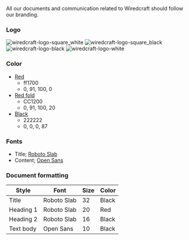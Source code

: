 All our documents and communication related to Wiredcraft should follow our branding.

### Logo

![wiredcraft-logo-square_white](https://f.cloud.github.com/assets/561834/1312330/512c996a-3230-11e3-889d-1de64da55f0f.png)
![wiredcraft-logo-square_black](https://f.cloud.github.com/assets/561834/1312332/54316fdc-3230-11e3-9bb8-2b970de9b734.png)
![wiredcraft-logo-black](https://f.cloud.github.com/assets/561834/1312333/5b62ddfe-3230-11e3-9c03-ece37b70b956.png)
![wiredcraft-logo-white](https://f.cloud.github.com/assets/561834/1312335/75c5e10a-3230-11e3-8c2f-c5364f9f29c2.png)

### Color

* [Red](http://www.colorhexa.com/ff1700)
  * ff1700
  * 0, 91, 100, 0
* [Red fold](http://www.colorhexa.com/cc1200)
  * CC1200
  * 0, 91, 100, 20
* [Black](http://www.colorhexa.com/222222)
  * 222222
  * 0, 0, 0, 87

### Fonts

* Title; [Roboto Slab](http://www.google.com/fonts/specimen/Roboto+Slab)
* Content; [Open Sans](http://www.google.com/fonts/specimen/Open+Sans)

### Document formatting

Style | Font | Size | Color
----- | ----- | ----- | -----
Title | Roboto Slab | 32 | Black
Heading 1 | Roboto Slab | 20 | Red
Heading 2 | Roboto Slab | 16 | Black
Text body | Open Sans | 10 | Black